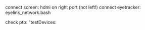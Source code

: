 connect screen:
 hdmi on right port (not left!)
connect eyetracker: 
 eyelink_network.bash

check ptb:
 "testDevices:
